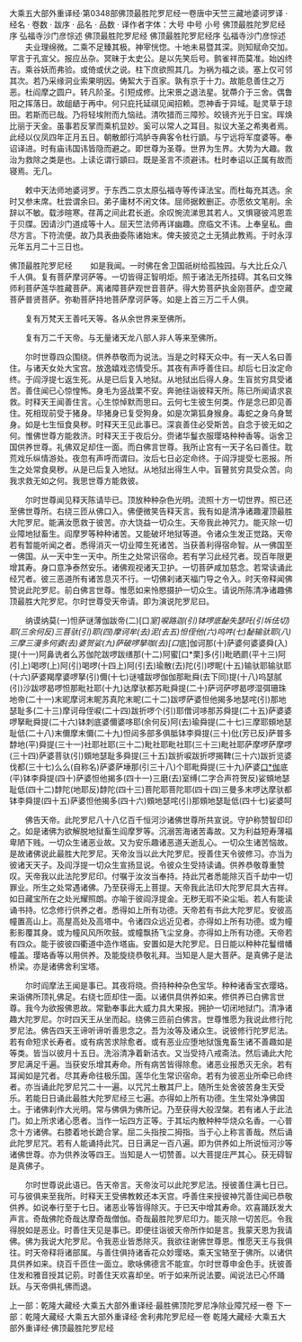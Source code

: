 大乘五大部外重译经·第0348部佛顶最胜陀罗尼经一卷唐中天竺三藏地婆诃罗译
· 经名 · 卷数 · 跋序
· 品名 · 品数 · 译作者字体：大号 中号 小号
佛顶最胜陀罗尼经序 弘福寺沙门彦悰述
佛顶最胜陀罗尼经
佛顶最胜陀罗尼经序 弘福寺沙门彦悰述
　　夫业理绵微。二乘不足臻其极。神宰恍惚。十地未易暨其深。则知赋命交加。罕言于孔宣父。报应丛杂。冥昧于太史公。是以先笑后号。鹯雀祥而莫准。始凶终吉。乘谷妖而弗验。或倚或伏之说。柱下庶欲照其几。为祸为福之谈。塞上仅可邻其次。若乃采缘洞业索果明因。俦絜大于百家。孰有京于十力。故能息善住之万恶。杜阎摩之圆户。转凡阶圣。引短成修。比宋景之退法星。犹蔕介于三舍。偶鲁阳之挥落日。故龃龉于再中。何只庇托延祺见闻招赖。恧神香于异域。耻灵草于琼田。若斯而已哉。乃将轻埃附而九恼祛。清吹猎而三障殄。皎镜齐光于日宝。晖焕比丽于天金。虽事若反掌而乘机显妙。奚可以常人之耳目。拟议大圣之希夷者焉。此经以仪凤四年正月五日。朝散郎行鸿胪寺典客令杜行顗。与宁远将军度婆等。奉诏译进。时有庙讳国讳皆隐而避之。即世尊为圣尊。世界为生界。大势为大趣。救治为救除之类是也。上读讫谓行顗曰。既是圣言不须避讳。杜时奉诏以正属有故而寝焉。无几。

　　敕中天法师地婆诃罗。于东西二京太原弘福寺等传译法宝。而杜每充其选。余时又参末席。杜尝谓余曰。弟子庸材不闲文体。屈师据敕删正。亦愿依文笔削。余辞以不敏。载涉暄寒。荏苒之间此君长逝。余叹惋流涕思其若人。又惧寝彼鸿恩乖于贝牒。因请沙门道成等十人。屈天竺法师再详幽趣。庶临文不讳。上奉皇私。曲尽方言。下符流便。故乃具表曲委陈诸始末。俾夫披览之土无猜此教焉。于时永淳元年五月二十三日也。

佛顶最胜陀罗尼经
　　如是我闻。一时佛在舍卫国祇树给孤独园。与大比丘众八千人俱。复有菩萨摩诃萨等。一切皆得正智明炬。照于诸法无所挂碍。其名曰文殊师利菩萨莲华胜藏菩萨。离诸障菩萨观世音菩萨。得大势菩萨执金刚菩萨。虚空藏菩萨普贤菩萨。弥勒菩萨持地菩萨摩诃萨等。如是上首三万二千人俱。

　　复有万梵天王善吒天等。各从余世界来至佛所。

　　复有万二千天帝。与无量诸天龙八部人非人等来至佛所。

　　尔时世尊四众围绕。供养恭敬而为说法。当是之时释天众中。有一天人名曰善住。与诸天女处大宝宫。放逸嬉戏恣情受乐。其夜有声呼善住曰。却后七日汝定命终。于阎浮提七返生死。从是已后复入地狱。从地狱出后得人身。生盲贫穷具受诸苦。善住闻已心惊惶怖。身毛为竖战栗不安。奔驰往诣彼释天所。陈已所闻请求哀救。时释天王闻善住言。心生惊悼默而思曰。云何七生彼生何类。作是念已即见善住。死相现前受于猪身。毕猪身已复受狗身。如是次第狐身猴身。毒蛇之身乌身鹫身。如是七生恒食臭秽。时释天王见此事已。深哀善住必受斯苦。自念于彼无如之何。惟佛世尊方能救济。时释天王于夜后分。赍诸华鬘衣服璎珞种种香等。诣舍卫国供养世尊。礼佛双足却住一面。而白佛言世尊。我所止宫有一天子名曰善住。耽荒戏乐纵情游处。夜忽有声呼而谓曰。汝后七日必定命终。于阎浮提受七恶报。所生之处常食臭秽。从是已后复入地狱。从地狱出得生人中。盲瞽贫穷具受众苦。向我求救无如之何。我思世尊方能救彼。

　　尔时世尊闻见释天陈请毕已。顶放种种杂色光明。流照十方一切世界。照已还至佛世尊所。右绕三匝从佛口入。佛便微笑告释天言。我有如是清净诸趣灌顶最胜大陀罗尼。能满汝愿救于彼苦。亦大饶益一切众生。天帝我此神咒力。能灭除一切业障地狱畜生。阎摩罗等种种诸苦。又能破坏地狱等道。令诸众生发正觉路。天帝若有暂能听闻之者。悉得消灭一切业障生死诸苦。当获善利得宿命智。从一佛国至一佛国。从一天中生一天中。所生之处常识宿命。若有学习此经咒者。现百年限更增其寿。身口意净泰然安乐。诸佛观视诸天卫护。一切菩萨咸加慈念。若常读诵此经咒者。彼三恶道所有诸苦息灭不行。一切佛刹诸天福门导之令入。时天帝释闻佛赞说此陀罗尼。前白佛言世尊。惟愿如来怜愍摄护一切众生。请说所陈清净诸趣佛顶最胜大陀罗尼。尔时世尊受天帝请。即为演说陀罗尼曰。

　　纳谟纳莫(一)怛萨谜薄伽跋帝(二)[口*室]唳路迦(引)钵啰底馝失瑟吒(引坼佉切)耶(三余何反)三菩驮(引)耶(四)摩诃牟(去)泥(去五)怛侄他(六)呜吽(七)馝输驮耶(八)三摩三漫多何婆(去)婆贺娑(九)萨破啰拏咖(去)[口*底]伽诃那(十)萨婆何婆婆舜(入)提(十一)阿鼻诜者么苏伽陀跋啰跋缮那(十二)阿蜜[口*栗]多(引)毗晒罽(平十三)阿(引上)喝啰(上)阿(引)喝啰(十四上)阿(引去)瑜散(去)陀(引)啰眤(十五)输驮耶输驮耶(十六)萨婆羯摩婆啰拏(引)儞(十七)谜嚧跋啰伽伽那毗舜(去下同)提(十八)呜瑟腻(引)沙跋啰曷啰怛那毗社耶(十九)达摩驮都苏毗舜提(二十)萨诃萨啰曷啰湿弭珊珠地帝(二十一)末昵摩诃末眤苏真陀末眤(二十二)跋啰萨婆怛他揭多地瑟咤(引)那地瑟耻多(二十三)摩诃母侄唳(二十四)跋折啰个(引)耶僧诃哆那苏舜提(二十五)萨婆婆啰拏毗舜提(二十六)钵刺底婆儞婆哆耶(余何反)阿(去)瑜舜提(二十七)三摩耶頞地瑟耻低(二十八)末儞摩末儞(二十九)怛闼多部多俱胝钵李舜提(三十)仳(芳已反)萨普多馞地(平)舜提(三十一)社耶社耶(三十二)毗社耶毗社耶(三十三)毗社耶萨摩啰萨摩啰(三十四)萨婆菩驮(引)頞地瑟耻多舜提(三十五)跋折唳跋折啰揭鞞(三十六)跋折览婆伐都(三十七)么么(自称名)萨婆萨埵那(引三十八)个耶毗舜提(三十九)萨婆[口*伽](去)底(平)钵李舜提(四十)萨婆怛他揭多(四十一)三磨(去)室缚(二字合声符贺反)娑頞地瑟耻低(四十二)馞陀(地耶反)馞陀(四十三)菩陀耶菩陀耶(四十四)三曼多末啰达摩驮都钵李舜提(四十五)萨婆怛他揭多(四十六)頞地瑟咤(引)那頞地瑟耻低(四十七)娑婆呵

　　佛告天帝。此陀罗尼八十八亿百千恒河沙诸佛世尊所共宣说。守护称赞智印印之。如是诸佛为欲解脱地狱畜生阎摩罗等。沉溺苦海诸苦毒故。又为利益短寿薄福卑陋下贱。一切众生诸恶业故。又为安乐趣诸恶道夭逝乱心。一切众生诸苦恼故。是故诸佛说此最胜大陀罗尼。天帝汝当以此大陀罗尼。授善住天令彼修习。亦当为彼诸天天子。及阎浮提一切众生宣扬显说。令彼众生受持读诵。供养恭敬尊重赞叹。天帝我以此法陀罗尼印。付嘱于汝汝当奉持。持此咒者悉能除灭百千劫中一切罪业。所生之处常遇诸佛。乃至获得无上菩提。天帝我此法印大陀罗尼具大吉祥。如日藏宝所在之处光耀照朗。亦喻于彼阎浮提金。无秽无瑕不染尘垢。若人有能读诵书持。忆念修行供养之者。悉得如上所有功德。天帝若有书此大陀罗尼。安彼高幢置高山上。高屋高处及高塔中。令诸四众远近见者。亦得如上所有功德。或为幢影影覆其身。或为幢风风所吹鼓。或幢飘扬飞尘坌身。亦得如上所有功德。天帝若有四众。能于彼彼四衢道中造作塔庙。安置如是大陀罗尼。日日能以种种花鬘缯幡幢盖。璎珞香等以用供养。及能旋绕恭敬礼拜。当知是人是大菩萨。是真佛子是法桥梁。亦是诸佛舍利宝塔。

　　尔时阎摩法王闻是事已。其夜将晓。赍持种种杂色宝华。种种诸香宝衣璎珞。来诣佛所顶礼佛足。右绕七匝却住一面。以诸供具供养如来。修供养已白佛言世尊。我今为欲报佛恩故。常勤奉事此大威力具大果报。拥护一切闭地狱门。清净诸趣大陀罗尼。尔时四天王从坐而起。绕佛三匝前白佛言。世尊惟愿为我说此修行陀罗尼法。佛告四天王谛听谛听善思念之。吾为汝等及诸众生。说彼修行陀罗尼法。若有命短求长寿者。或有病苦求除愈者。或有恶业应堕地狱饿鬼畜生诸不善趣如是等类。皆当以彼月十五日。洗浴清净着新洁衣。又当受持八戒斋法。然后诵此大陀罗尼满足千遍。当获安乐增其寿命。所有病苦皆得除愈。诸恶业报悉灭无余。若有耳闻如是咒者。尽其寿命往极乐国。莲华化生常识宿命。若有为彼恶业所牵已命终者。亦当诵此陀罗尼咒二十一遍。以咒咒土散其尸上。随所生处舍彼苦身生天受乐。若能日日诵此最胜大陀罗尼经三七遍。亦得如上所有功德。生生常处净佛国土。于诸佛刹作大光明。常与佛俱为佛所记。乃至获得大般涅槃。若有诸人于此法门。如上所求诸心愿者。当作一坛四方正等。于其坛内散种种华烧众名香。一心普念十方诸佛。右膝着地长跪合掌。屈二头指按二拇指。当于心上称言善哉。然后诵此陀罗尼咒。若有人能诵持此咒。日日满足一百八遍。即为供养如上所说恒河沙等诸佛世尊。亦为供养汝等四王。当知是人一切赞善。以大菩提庄严其心。获无碍智是真佛子。

　　尔时世尊说此语已。告天帝言。天帝汝可以此陀罗尼法。授彼善住满七日已。可与彼俱来至我所。时释天王受佛教敕还本天宫。呼善住来授彼神咒善住闻已恭敬供养。如说奉行至于七日。诸恶业等皆得除灭。于已天中增其寿命。欢喜踊跃发大声言。奇哉佛陀奇哉达摩奇哉僧伽。奇哉最胜陀罗尼印力。能灭除一切苦厄。令我得脱如是恶业。时善住天见是事已。即便往诣彼天帝所作如是言。我蒙天恩为我请佛。佛为我说大陀罗尼。令我恶业皆悉除灭。我欲往谢佛世尊恩。惟愿天王与我俱往。时天帝释将诸部属。与善住俱持诸香花众妙璎珞。乘天宝辂至于佛所。以诸供具供养如来。绕百千匝住一面立。歌咏佛德言不能宣。尔时世尊申金色手。抚彼善住发和雅音授其记莂。时善住天欢喜却坐。听于如来所说法要。闻说法已心怀踊跃。与天帝俱礼佛而退。

上一部：乾隆大藏经·大乘五大部外重译经·最胜佛顶陀罗尼净除业障咒经一卷
下一部：乾隆大藏经·大乘五大部外重译经·舍利弗陀罗尼经一卷
乾隆大藏经·大乘五大部外重译经·佛顶最胜陀罗尼经